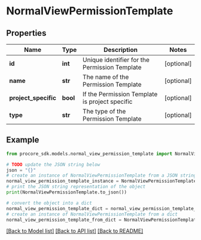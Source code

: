 # NormalViewPermissionTemplate


## Properties

Name | Type | Description | Notes
------------ | ------------- | ------------- | -------------
**id** | **int** | Unique identifier for the Permission Template | [optional] 
**name** | **str** | The name of the Permission Template | [optional] 
**project_specific** | **bool** | If the Permission Template is project specific | [optional] 
**type** | **str** | The type of the Permission Template | [optional] 

## Example

```python
from procore_sdk.models.normal_view_permission_template import NormalViewPermissionTemplate

# TODO update the JSON string below
json = "{}"
# create an instance of NormalViewPermissionTemplate from a JSON string
normal_view_permission_template_instance = NormalViewPermissionTemplate.from_json(json)
# print the JSON string representation of the object
print(NormalViewPermissionTemplate.to_json())

# convert the object into a dict
normal_view_permission_template_dict = normal_view_permission_template_instance.to_dict()
# create an instance of NormalViewPermissionTemplate from a dict
normal_view_permission_template_from_dict = NormalViewPermissionTemplate.from_dict(normal_view_permission_template_dict)
```
[[Back to Model list]](../README.md#documentation-for-models) [[Back to API list]](../README.md#documentation-for-api-endpoints) [[Back to README]](../README.md)


